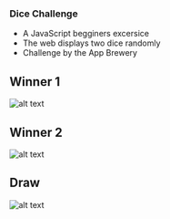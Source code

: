 ### Dice Challenge
- A  JavaScript begginers excersice
- The web displays two dice randomly
- Challenge by the App Brewery

## Winner 1
![alt text](https://github.com/ikurotime/Dicee-Challenge---Starting-Files/blob/main/images/samples/Win.png?raw=true)

## Winner 2
![alt text](https://github.com/ikurotime/Dicee-Challenge---Starting-Files/blob/main/images/samples/Win%202.png?raw=true)

## Draw
![alt text](https://github.com/ikurotime/Dicee-Challenge---Starting-Files/blob/main/images/samples/Draw.png?raw=true)
